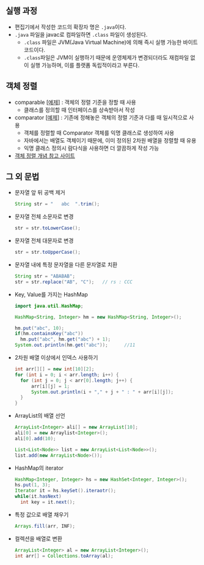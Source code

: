 ## 실행 과정
- 편집기에서 작성한 코드의 확장자 명은 `.java`이다.
- `.java` 파일을 javac로 컴파일하면 `.class` 파일이 생성된다.
  - `.class` 파일은 JVM(Java Virtual Machine)에 의해 즉시 실행 가능한 바이트코드이다.
  - `.class`파일은 JVM이 실행하기 때문에 운영체제가 변경되더라도 재컴파일 없이 실행 가능하며, 이를 플랫폼 독립적이라고 부른다.

## 객체 정렬
- comparable [[예제](https://github.com/BJ-Lim/Frameworks/blob/master/java/ComparableExample.java)]
: 객체의 정렬 기준을 정할 때 사용
  - 클래스를 정의할 때 인터페이스를 상속받아서 작성
- comparator [[예제](https://github.com/BJ-Lim/Frameworks/blob/master/java/ComparatorExample.java)] : 기존에 정해놓은 객체의 정렬 기준과 다를 때 일시적으로 사용
  - 객체를 정렬할 때 Comparator 객체를 익명 클래스로 생성하여 사용
  - 자바에서는 배열도 객체이기 때문에, 이미 정의된 2차원 배열을 정렬할 때 유용
  - 익명 클래스 정의시 람다식을 사용하면 더 깔끔하게 작성 가능
- [객체 정렬 개념 참고 사이트](https://gmlwjd9405.github.io/2018/09/06/java-comparable-and-comparator.html) 
## 그 외 문법
- 문자열 앞 뒤 공백 제거
  ```java
  String str = "   abc  ".trim();
  ```
- 문자열 전체 소문자로 변경
  ```java
  str = str.toLowerCase();
  ```
- 문자열 전체 대문자로 변경
  ```java
  str = str.toUpperCase();
  ```
- 문자열 내에 특정 문자열을 다른 문자열로 치환
  ```java
  String str = "ABABAB";
  str = str.replace("AB", "C");   // rs : CCC
  ```
- Key, Value를 가지는 HashMap
  ```java
  import java.util.HashMap;

  HashMap<String, Integer> hm = new HashMap<String, Integer>();
  
  hm.put("abc", 10);
  if(hm.containsKey("abc"))
  	hm.put("abc", hm.get("abc") + 1);
  System.out.println(hm.get("abc"));      //11
  ```
- 2차원 배열 이상에서 인덱스 사용하기
  ```java
  int arr[][] = new int[10][2];
  for (int i = 0; i < arr.length; i++) {
  	for (int j = 0; j < arr[0].length; j++) {
  		arr[i][j] = 1;
  		System.out.println(i + "," + j + " : " + arr[i][j]);
  	}
  }
  ```
- ArrayList의 배열 선언
  ```java
  ArrayList<Integer> ali[] = new ArrayList[10];
  ali[0] = new Arraylist<Integer>();
  ali[0].add(10);
  ```
  ```java
  List<List<Node>> list = new ArrayList<List<Node>>();
  list.add(new ArrayList<Node>());
  ```
- HashMap의 iterator
  ```java
  HashMap<Integer, Integer> hs = new HashSet<Integer, Integer>();
  hs.put(1, 3);
  Iterator it = hs.keySet().iteraotr();
  while(it.hasNext)
    int key = it.next();
  ```

- 특정 값으로 배열 채우기
  ```java
  Arrays.fill(arr, INF);
  ```
- 컬렉션을 배열로 변환
  ```java
  ArrayList<Integer> al = new ArrayList<Integer>();
  int arr[] = Collections.toArray(al);
  ```
